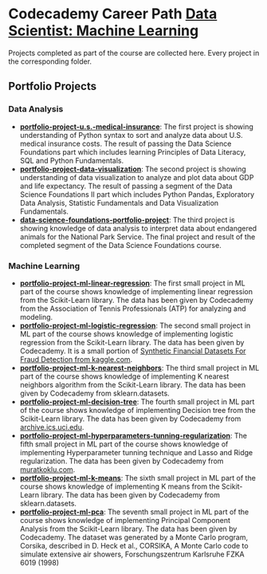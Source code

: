 # Codecademy Career Path [Data Scientist: Machine Learning](https://www.codecademy.com/learn/paths/data-science)
Projects completed as part of the course are collected here. Every project in the corresponding folder.

## Portfolio Projects
### Data Analysis
- [__portfolio-project-u.s.-medical-insurance__](portfolio-project-u.s.-medical-insurance/us-medical-insurance-costs.ipynb): The first project is showing understanding of Python syntax to sort and analyze data about U.S. medical insurance costs. The result of passing the Data Science Foundations part which includes learning Principles of Data Literacy, SQL and Python Fundamentals.
- [__portfolio-project-data-visualization__](portfolio-project-data-visualization/life_expectancy_gdp.ipynb): The second project is showing understanding of data visualization to analyze and plot data about GDP and life expectancy. The result of passing a segment of the Data Science Foundations II part which includes Python Pandas, Exploratory Data Analysis, Statistic Fundamentals and Data Visualization Fundamentals.
- [__data-science-foundations-portfolio-project__](data-science-foundations-portfolio-project/biodiversity.ipynb): The third project is showing knowledge of data analysis to interpret data about endangered animals for the National Park Service. The final project and result of the completed segment of the Data Science Foundations course.
### Machine Learning
- [__portfolio-project-ml-linear-regression__](portfolio-project-ml-linear-regression/tennis_ace_starting.ipynb): The first small project in ML part of the course shows knowledge of implementing linear regression from the Scikit-Learn library. The data has been given by Codecademy from the Association of Tennis Professionals (ATP) for analyzing and modeling.
- [__portfolio-project-ml-logistic-regression__](portfolio-project-ml-logistic-regression/transactions.ipynb): The second small project in ML part of the course shows knowledge of implementing logistic regression from the Scikit-Learn library. The data has been given by Codecademy. It is a small portion of [Synthetic Financial Datasets For Fraud Detection from kaggle.com](https://www.kaggle.com/datasets/ealaxi/paysim1).
- [__portfolio-project-ml-k-nearest-neighbors__](portfolio-project-ml-k-nearest-neighbors/breast_cancer.ipynb): The third small project in ML part of the course shows knowledge of implementing K nearest neighbors algorithm from the Scikit-Learn library. The data has been given by Codecademy from sklearn.datasets.
- [__portfolio-project-ml-decision-tree__](portfolio-project-ml-decision-tree/flags.ipynb): The fourth small project in ML part of the course shows knowledge of implementing Decision tree from the Scikit-Learn library. The data has been given by Codecademy from [archive.ics.uci.edu](https://archive.ics.uci.edu/ml/machine-learning-databases/flags/flag.data).
- [__portfolio-project-ml-hyperparameters-tunning-regularization__](portfolio-project-ml-hyperparameters-tunning-regularization/raising_dataset.ipynb): The fifth small project in ML part of the course shows knowledge of implementing Hyperparameter tunning technique and Lasso and Ridge regularization. The data has been given by Codecademy from [muratkoklu.com](https://www.muratkoklu.com/datasets/).
- [__portfolio-project-ml-k-means__](portfolio-project-ml-k-means/digits.ipynb): The sixth small project in ML part of the course shows knowledge of implementing K means from the Scikit-Learn library. The data has been given by Codecademy from sklearn.datasets.
- [__portfolio-project-ml-pca__](portfolio-project-ml-pca/classes.ipynb): The seventh small project in ML part of the course shows knowledge of implementing Principal Component Analysis from the Scikit-Learn library. The data has been given by Codecademy. The dataset was generated by a Monte Carlo program, Corsika, described in D. Heck et al., CORSIKA, A Monte Carlo code to simulate extensive air showers, Forschungszentrum Karlsruhe FZKA 6019 (1998)
